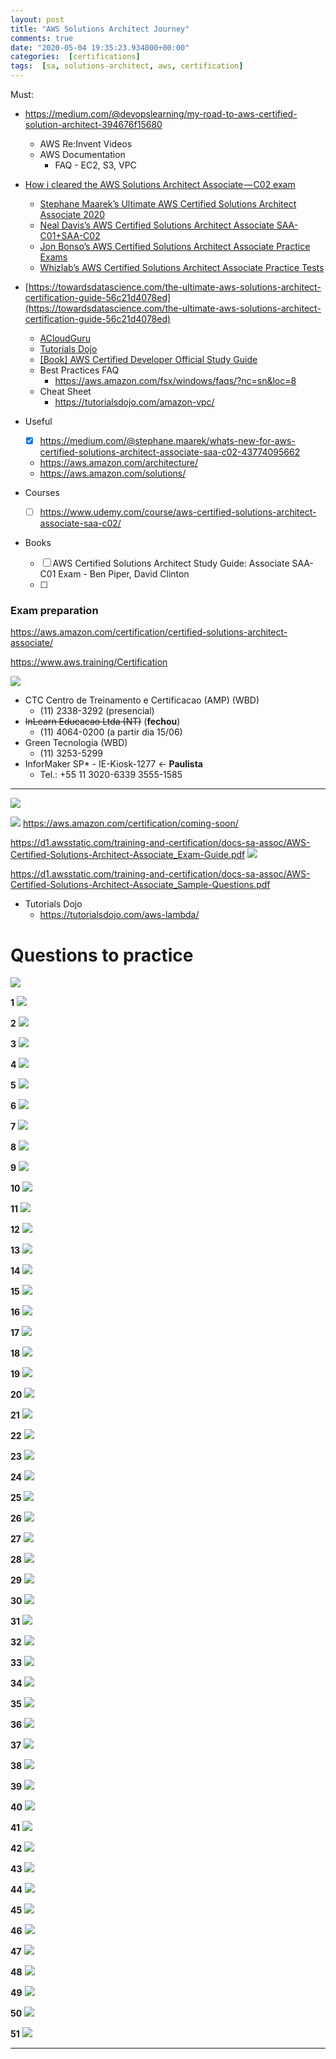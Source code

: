 ```yaml
---
layout: post
title: "AWS Solutions Architect Journey"
comments: true
date: "2020-05-04 19:35:23.934000+00:00"
categories:  [certifications]
tags:  [sa, solutions-architect, aws, certification]
---
```





Must:
* https://medium.com/@devopslearning/my-road-to-aws-certified-solution-architect-394676f15680
    * AWS Re:Invent Videos
    * AWS Documentation
        * FAQ - EC2, S3, VPC
* [How i cleared the AWS Solutions Architect Associate — C02 exam](https://medium.com/@yashvgec1618/how-i-cleared-the-aws-solutions-architect-associate-c02-exam-a83b5590e401)
    * [Stephane Maarek’s Ultimate AWS Certified Solutions Architect Associate 2020](https://www.udemy.com/course/aws-certified-solutions-architect-associate-saa-c02/)
    * [Neal Davis’s AWS Certified Solutions Architect Associate SAA-C01+SAA-C02](https://www.udemy.com/course/aws-certified-solutions-architect-associate-hands-on-labs/)
    * [Jon Bonso’s AWS Certified Solutions Architect Associate Practice Exams](https://www.udemy.com/course/aws-certified-solutions-architect-associate-amazon-practice-exams-saa-c02/)
    * [Whizlab’s AWS Certified Solutions Architect Associate Practice Tests](https://www.whizlabs.com/aws-solutions-architect-associate/practice-tests/)
* [https://towardsdatascience.com/the-ultimate-aws-solutions-architect-certification-guide-56c21d4078ed](https://towardsdatascience.com/the-ultimate-aws-solutions-architect-certification-guide-56c21d4078ed)
    * [ACloudGuru](https://www.udemy.com/course/aws-certified-solutions-architect-associate/)
    * [Tutorials Dojo](https://portal.tutorialsdojo.com/courses/aws-certified-solutions-architect-associate-practice-exams/)
    * [[Book] AWS Certified Developer Official Study Guide](https://www.amazon.com/Certified-Developer-Official-Study-Associate-ebook/dp/B07WYR9XN5/ref=sr_1_3?dchild=1&keywords=AWS+Certified+Developer+Official+Study+Guide&qid=1588332164&sr=8-3)
    * Best Practices FAQ
        * https://aws.amazon.com/fsx/windows/faqs/?nc=sn&loc=8
    * Cheat Sheet
        * https://tutorialsdojo.com/amazon-vpc/

* Useful
    * [x] https://medium.com/@stephane.maarek/whats-new-for-aws-certified-solutions-architect-associate-saa-c02-43774095662
    * https://aws.amazon.com/architecture/
    * https://aws.amazon.com/solutions/
* Courses
    * [ ] https://www.udemy.com/course/aws-certified-solutions-architect-associate-saa-c02/
* Books
    * [ ] AWS Certified Solutions Architect Study Guide: Associate SAA-C01 Exam - Ben Piper, David Clinton
    * [ ] 
    
    
    

### Exam preparation
https://aws.amazon.com/certification/certified-solutions-architect-associate/

https://www.aws.training/Certification

![](/assets/img/rDqfARrva_fe5be56a756833b8bbf8d21ee0ab165f.png)

* CTC Centro de Treinamento e Certificacao (AMP) (WBD)
    * (11) 2338-3292 (presencial)
* ~~InLearn Educacao Ltda (NT)~~ (**fechou**)
    * (11) 4064-0200 (a partir dia 15/06)
* Green Tecnologia (WBD)
    * (11) 3253-5299
* InforMaker SP* - IE-Kiosk-1277 <- **Paulista**
    * Tel.: +55 11 3020-6339 3555-1585


*** 

![](/assets/img/rDqfARrva_a0fea7841842258041b9bc289a7d94cd.png)

    
![](/assets/img/rDqfARrva_e8f8d412948b658652e37217fe898dc5.png)
https://aws.amazon.com/certification/coming-soon/

https://d1.awsstatic.com/training-and-certification/docs-sa-assoc/AWS-Certified-Solutions-Architect-Associate_Exam-Guide.pdf
![](/assets/img/rDqfARrva_d3f1183c77bf6d9fd5e7a541197b2cc0.png)

https://d1.awsstatic.com/training-and-certification/docs-sa-assoc/AWS-Certified-Solutions-Architect-Associate_Sample-Questions.pdf


* Tutorials Dojo
    * https://tutorialsdojo.com/aws-lambda/


# Questions to practice

![](/assets/img/rDqfARrva_9a343b8b6556a34ffa7c19a1256b7b7b.png)


**1**
![](/assets/img/rDqfARrva_15976490835f3a30bb25781.png)


**2**
![](/assets/img/rDqfARrva_15976490405f3a309023867.png)


**3**
![](/assets/img/rDqfARrva_15976489615f3a30415fe5b.png)


**4**
![](/assets/img/rDqfARrva_15976488115f3a2fabd138c.png)


**5**
![](/assets/img/rDqfARrva_15976486525f3a2f0c00abd.png)


**6**
![](/assets/img/rDqfARrva_15976453645f3a2234928d7.png)


**7**
![](/assets/img/rDqfARrva_15976453095f3a21fdf0cbc.png)


**8**
![](/assets/img/rDqfARrva_15976452935f3a21ed90781.png)


**9**
![](/assets/img/rDqfARrva_15976452605f3a21ccd626d.png)


**10**
![](/assets/img/rDqfARrva_15976452505f3a21c20cf1a.png)


**11**
![](/assets/img/rDqfARrva_15976452315f3a21af495fd.png)


**12**
![](/assets/img/rDqfARrva_15976451845f3a21805e435.png)


**13**
![](/assets/img/rDqfARrva_15976451615f3a2169e8a11.png)


**14**
![](/assets/img/rDqfARrva_15976451475f3a215b3ddac.png)


**15**
![](/assets/img/rDqfARrva_15976450845f3a211cb1f69.png)


**16**
![](/assets/img/rDqfARrva_15976450615f3a21055b7e6.png)


**17**
![](/assets/img/rDqfARrva_15976450405f3a20f00a0ce.png)


**18**
![](/assets/img/rDqfARrva_15976450135f3a20d5ea346.png)


**19**
![](/assets/img/rDqfARrva_15976449915f3a20bf8b800.png)


**20**
![](/assets/img/rDqfARrva_15976449715f3a20abc0533.png)


**21**
![](/assets/img/rDqfARrva_15976449505f3a209694c97.png)


**22**
![](/assets/img/rDqfARrva_15976383305f3a06bac6339.png)


**23**
![](/assets/img/rDqfARrva_15976382955f3a06976ead4.png)


**24**
![](/assets/img/rDqfARrva_15976381815f3a0625e3592.png)


**25**
![](/assets/img/rDqfARrva_15976381435f3a05ffa52d4.png)


**26**
![](/assets/img/rDqfARrva_15976380795f3a05bf02e58.png)


**27**
![](/assets/img/rDqfARrva_15976380435f3a059bc58b3.png)


**28**
![](/assets/img/rDqfARrva_15972528575f3424f9f2775.png)


**29**
![](/assets/img/rDqfARrva_15972528475f3424ef87a1f.png)


**30**
![](/assets/img/rDqfARrva_15972528375f3424e5d03c5.png)


**31**
![](/assets/img/rDqfARrva_15972528215f3424d54a73e.png)


**32**
![](/assets/img/rDqfARrva_15972528075f3424c72c6cf.png)


**33**
![](/assets/img/rDqfARrva_15972527985f3424be5732c.png)


**34**
![](/assets/img/rDqfARrva_15972527875f3424b3e66fb.png)


**35**
![](/assets/img/rDqfARrva_15972527785f3424aaa1ba8.png)


**36**
![](/assets/img/rDqfARrva_15972527685f3424a071045.png)


**37**
![](/assets/img/rDqfARrva_15972527585f34249622f1f.png)


**38**
![](/assets/img/rDqfARrva_15972527455f3424893eb1e.png)


**39**
![](/assets/img/rDqfARrva_15972527355f34247f31f96.png)


**40**
![](/assets/img/rDqfARrva_15972527245f3424749a565.png)


**41**
![](/assets/img/rDqfARrva_15972527135f34246946b1a.png)


**42**
![](/assets/img/rDqfARrva_15972527005f34245c79fc7.png)


**43**
![](/assets/img/rDqfARrva_15972526845f34244ce2203.png)


**44**
![](/assets/img/rDqfARrva_15972526645f3424382731b.png)


**45**
![](/assets/img/rDqfARrva_15972526525f34242c6909b.png)


**46**
![](/assets/img/rDqfARrva_15972076045f337434dfe42.png)


**47**
![](/assets/img/rDqfARrva_15972074695f3373ad14caa.png)


**48**
![](/assets/img/rDqfARrva_15972074075f33736f98fb1.png)


**49**
![](/assets/img/rDqfARrva_15972073565f33733c7d0df.png)


**50**
![](/assets/img/rDqfARrva_15972071955f33729b6408d.png)


**51**
![](/assets/img/rDqfARrva_15972037615f3365311e82b.png)










***********************